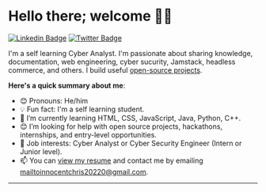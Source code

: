 # Hello there; welcome 👋🏾


[![Linkedin Badge](https://img.shields.io/badge/-Gerald-blue?style=for-the-badge&logo=Linkedin&logoColor=white&link=https://www.linkedin.com/in/warizkolapo)](https://www.linkedin.com/in/warizkolapo) 
[![Twitter Badge](https://img.shields.io/badge/-@kolapowariz-1ca0f1?style=for-the-badge&logo=twitter&logoColor=white&link=https://twitter.com/kolapowariz)](https://twitter.com/kolapowariz) 




I'm a self learning Cyber Analyst. I'm passionate about sharing knowledge, documentation, web engineering, cyber sucurity, Jamstack, headless commerce, and others. I build useful [open-source projects](https://github.com/Gerald424).

**Here's a quick summary about me**:

- 😊 Pronouns: He/him
- 💡 Fun fact: I'm a self learning student.
- 🌱 I’m currently learning HTML, CSS, JavaScript, Java, Python, C++.
- 😊 I’m looking for help with open source projects, hackathons, internships, and entry-level opportunities.
- 💼 Job interests: Cyber Analyst or Cyber Security Engineer (Intern or Junior level).
- 📫 You can [view my resume](#) and contact me by emailing mailtoinnocentchris20220@gmail.com.

---
